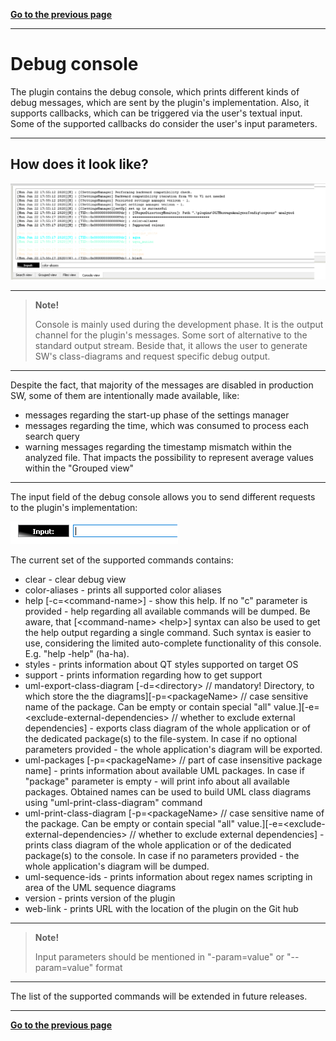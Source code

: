 [**Go to the previous page**](../../README.md)

----

# Debug console

The plugin contains the debug console, which prints different kinds of debug messages, which are sent by the plugin's implementation. 
Also, it supports callbacks, which can be triggered via the user's textual input.
Some of the supported callbacks do consider the user's input parameters.

----

## How does it look like?

![Screenshot of the "Debug console" appearance](./debug_console_appearance.png)

----

> **Note!**
>
> Console is mainly used during the development phase. 
> It is the output channel for the plugin's messages. Some sort of alternative to the standard output stream.
> Beside that, it allows the user to generate SW's class-diagrams and request specific debug output.

----

Despite the fact, that majority of the messages are disabled in production SW, some of them are intentionally made available, like:
- messages regarding the start-up phase of the settings manager
- messages regarding the time, which was consumed to process each search query
- warning messages regarding the timestamp mismatch within the analyzed file. That impacts the possibility to represent average values within the "Grouped view"

----

The input field of the debug console allows you to send different requests to the plugin's implementation:

![Screenshot of the "Debug console" input field](./debug_console_input.png)

The current set of the supported commands contains:

- clear - clear debug view
- color-aliases - prints all supported color aliases
- help [-c=&lt;command-name&gt;] - show this help. If no "c" parameter is provided - help regarding all available commands will be dumped. Be aware, that [&lt;command-name&gt; &lt;help&gt;] syntax can also be used to get the help output regarding a single command. Such syntax is easier to use, considering the limited auto-complete functionality of this console. E.g. "help -help" (ha-ha).
- styles - prints information about QT styles supported on target OS
- support - prints information regarding how to get support
- uml-export-class-diagram [-d=&lt;directory&gt; // mandatory! Directory, to which store the the diagrams][-p=&lt;packageName&gt; // case sensitive name of the package. Can be empty or contain special "all" value.][-e=&lt;exclude-external-dependencies&gt; // whether to exclude external dependencies] - exports class diagram of the whole application or of the dedicated package(s) to the file-system. In case if no optional parameters provided - the whole application's diagram will be exported.
- uml-packages [-p=&lt;packageName&gt; // part of case insensitive package name] - prints information about available UML packages. In case if "package" parameter is empty - will print info about all available packages. Obtained names can be used to build UML class diagrams using "uml-print-class-diagram" command
- uml-print-class-diagram [-p=&lt;packageName&gt; // case sensitive name of the package. Can be empty or contain special "all" value.][-e=&lt;exclude-external-dependencies&gt; // whether to exclude external dependencies] - prints class diagram of the whole application or of the dedicated package(s) to the console. In case if no parameters provided - the whole application's diagram will be dumped.
- uml-sequence-ids - prints information about regex names scripting in area of the UML sequence diagrams
- version - prints version of the plugin
- web-link - prints URL with the location of the plugin on the Git hub

----

> **Note!**
> 
> Input parameters should be mentioned in "-param=value" or "--param=value" format

----

The list of the supported commands will be extended in future releases.

----

[**Go to the previous page**](../../README.md)